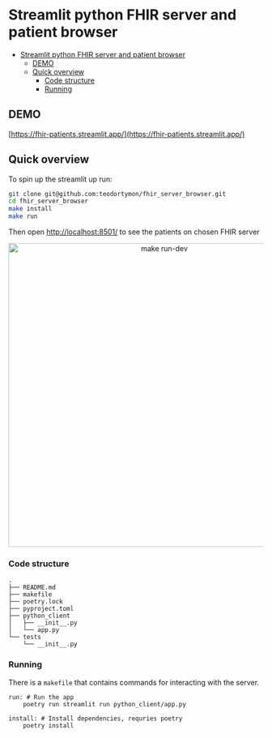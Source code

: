 # Streamlit python FHIR server and patient browser

- [Streamlit python FHIR server and patient browser](#streamlit-python-fhir-server-and-patient-browser)
  - [DEMO](#demo)
  - [Quick overview](#quick-overview)
    - [Code structure](#code-structure)
    - [Running](#running)

## DEMO
[https://fhir-patients.streamlit.app/](https://fhir-patients.streamlit.app/)

## Quick overview

To spin up the streamlit up run:

```sh
git clone git@github.com:teodortymon/fhir_server_browser.git
cd fhir_server_browser
make install
make run
```

Then open [http://localhost:8501/](http://localhost:8501/) to see the patients on chosen FHIR server

<p align='center'>
<img src='https://gist.githubusercontent.com/teodortymon/ca06a50eaf7f58b6316bed5477a21ee6/raw/fe4b6c2b5a2709fa827fd34c4d5b1bd789cbb458/NBIS_cast.svg' width='600' alt='make run-dev'>
</p>



### Code structure

```
.
├── README.md
├── makefile
├── poetry.lock
├── pyproject.toml
├── python_client
│   ├── __init__.py
│   └── app.py
└── tests
    └── __init__.py
```

### Running

There is a `makefile` that contains commands for interacting with the server.

```
run: # Run the app
	poetry run streamlit run python_client/app.py

install: # Install dependencies, requries poetry
	poetry install
```